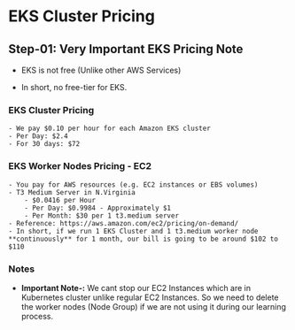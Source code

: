 # EKS Cluster Pricing

## Step-01: Very Important EKS Pricing Note

- EKS is not free (Unlike other AWS Services)

- In short, no free-tier for EKS.

### EKS Cluster Pricing
    - We pay $0.10 per hour for each Amazon EKS cluster
    - Per Day: $2.4
    - For 30 days: $72


### EKS Worker Nodes Pricing - EC2
    - You pay for AWS resources (e.g. EC2 instances or EBS volumes) 
    - T3 Medium Server in N.Virginia
        - $0.0416 per Hour
        - Per Day: $0.9984 - Approximately $1
        - Per Month: $30 per 1 t3.medium server
    - Reference: https://aws.amazon.com/ec2/pricing/on-demand/
    - In short, if we run 1 EKS Cluster and 1 t3.medium worker node **continuously** for 1 month, our bill is going to be around $102 to $110


### Notes    

- **Important Note-:** We cant stop our EC2 Instances which are in Kubernetes cluster unlike regular EC2 Instances. So we need to delete the worker nodes (Node Group) if we are not using it during our learning process.
 